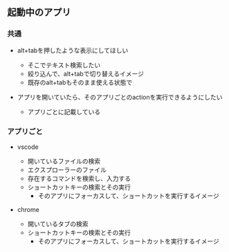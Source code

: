 ## 起動中のアプリ

### 共通

- alt+tabを押したような表示にしてほしい
  - そこでテキスト検索したい
  - 絞り込んで、alt+tabで切り替えるイメージ
  - 既存のalt+tabもそのまま使える状態で

- アプリを開いていたら、そのアプリごとのactionを実行できるようにしたい
  - アプリごとに記載している

### アプリごと

- vscode
  - 開いているファイルの検索
  - エクスプローラーのファイル
  - 存在するコマンドを検索し、入力する
  - ショートカットキーの検索とその実行
    - そのアプリにフォーカスして、ショートカットを実行するイメージ


- chrome
  - 開いているタブの検索
  - ショートカットキーの検索とその実行
    - そのアプリにフォーカスして、ショートカットを実行するイメージ

